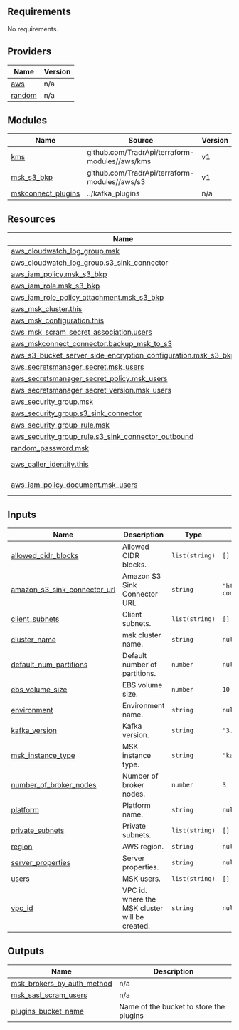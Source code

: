 <!-- BEGIN_TF_DOCS -->
## Requirements

No requirements.

## Providers

| Name | Version |
|------|---------|
| <a name="provider_aws"></a> [aws](#provider\_aws) | n/a |
| <a name="provider_random"></a> [random](#provider\_random) | n/a |

## Modules

| Name | Source | Version |
|------|--------|---------|
| <a name="module_kms"></a> [kms](#module\_kms) | github.com/TradrApi/terraform-modules//aws/kms | v1 |
| <a name="module_msk_s3_bkp"></a> [msk\_s3\_bkp](#module\_msk\_s3\_bkp) | github.com/TradrApi/terraform-modules//aws/s3 | v1 |
| <a name="module_mskconnect_plugins"></a> [mskconnect\_plugins](#module\_mskconnect\_plugins) | ../kafka_plugins | n/a |

## Resources

| Name | Type |
|------|------|
| [aws_cloudwatch_log_group.msk](https://registry.terraform.io/providers/hashicorp/aws/latest/docs/resources/cloudwatch_log_group) | resource |
| [aws_cloudwatch_log_group.s3_sink_connector](https://registry.terraform.io/providers/hashicorp/aws/latest/docs/resources/cloudwatch_log_group) | resource |
| [aws_iam_policy.msk_s3_bkp](https://registry.terraform.io/providers/hashicorp/aws/latest/docs/resources/iam_policy) | resource |
| [aws_iam_role.msk_s3_bkp](https://registry.terraform.io/providers/hashicorp/aws/latest/docs/resources/iam_role) | resource |
| [aws_iam_role_policy_attachment.msk_s3_bkp](https://registry.terraform.io/providers/hashicorp/aws/latest/docs/resources/iam_role_policy_attachment) | resource |
| [aws_msk_cluster.this](https://registry.terraform.io/providers/hashicorp/aws/latest/docs/resources/msk_cluster) | resource |
| [aws_msk_configuration.this](https://registry.terraform.io/providers/hashicorp/aws/latest/docs/resources/msk_configuration) | resource |
| [aws_msk_scram_secret_association.users](https://registry.terraform.io/providers/hashicorp/aws/latest/docs/resources/msk_scram_secret_association) | resource |
| [aws_mskconnect_connector.backup_msk_to_s3](https://registry.terraform.io/providers/hashicorp/aws/latest/docs/resources/mskconnect_connector) | resource |
| [aws_s3_bucket_server_side_encryption_configuration.msk_s3_bkp](https://registry.terraform.io/providers/hashicorp/aws/latest/docs/resources/s3_bucket_server_side_encryption_configuration) | resource |
| [aws_secretsmanager_secret.msk_users](https://registry.terraform.io/providers/hashicorp/aws/latest/docs/resources/secretsmanager_secret) | resource |
| [aws_secretsmanager_secret_policy.msk_users](https://registry.terraform.io/providers/hashicorp/aws/latest/docs/resources/secretsmanager_secret_policy) | resource |
| [aws_secretsmanager_secret_version.msk_users](https://registry.terraform.io/providers/hashicorp/aws/latest/docs/resources/secretsmanager_secret_version) | resource |
| [aws_security_group.msk](https://registry.terraform.io/providers/hashicorp/aws/latest/docs/resources/security_group) | resource |
| [aws_security_group.s3_sink_connector](https://registry.terraform.io/providers/hashicorp/aws/latest/docs/resources/security_group) | resource |
| [aws_security_group_rule.msk](https://registry.terraform.io/providers/hashicorp/aws/latest/docs/resources/security_group_rule) | resource |
| [aws_security_group_rule.s3_sink_connector_outbound](https://registry.terraform.io/providers/hashicorp/aws/latest/docs/resources/security_group_rule) | resource |
| [random_password.msk](https://registry.terraform.io/providers/hashicorp/random/latest/docs/resources/password) | resource |
| [aws_caller_identity.this](https://registry.terraform.io/providers/hashicorp/aws/latest/docs/data-sources/caller_identity) | data source |
| [aws_iam_policy_document.msk_users](https://registry.terraform.io/providers/hashicorp/aws/latest/docs/data-sources/iam_policy_document) | data source |

## Inputs

| Name | Description | Type | Default | Required |
|------|-------------|------|---------|:--------:|
| <a name="input_allowed_cidr_blocks"></a> [allowed\_cidr\_blocks](#input\_allowed\_cidr\_blocks) | Allowed CIDR blocks. | `list(string)` | `[]` | no |
| <a name="input_amazon_s3_sink_connector_url"></a> [amazon\_s3\_sink\_connector\_url](#input\_amazon\_s3\_sink\_connector\_url) | Amazon S3 Sink Connector URL | `string` | `"https://d2p6pa21dvn84.cloudfront.net/api/plugins/confluentinc/kafka-connect-s3/versions/10.5.2/confluentinc-kafka-connect-s3-10.5.2.zip"` | no |
| <a name="input_client_subnets"></a> [client\_subnets](#input\_client\_subnets) | Client subnets. | `list(string)` | `[]` | no |
| <a name="input_cluster_name"></a> [cluster\_name](#input\_cluster\_name) | msk cluster name. | `string` | `null` | no |
| <a name="input_default_num_partitions"></a> [default\_num\_partitions](#input\_default\_num\_partitions) | Default number of partitions. | `number` | `null` | no |
| <a name="input_ebs_volume_size"></a> [ebs\_volume\_size](#input\_ebs\_volume\_size) | EBS volume size. | `number` | `10` | no |
| <a name="input_environment"></a> [environment](#input\_environment) | Environment name. | `string` | `null` | no |
| <a name="input_kafka_version"></a> [kafka\_version](#input\_kafka\_version) | Kafka version. | `string` | `"3.4.0"` | no |
| <a name="input_msk_instance_type"></a> [msk\_instance\_type](#input\_msk\_instance\_type) | MSK instance type. | `string` | `"kafka.t3.small"` | no |
| <a name="input_number_of_broker_nodes"></a> [number\_of\_broker\_nodes](#input\_number\_of\_broker\_nodes) | Number of broker nodes. | `number` | `3` | no |
| <a name="input_platform"></a> [platform](#input\_platform) | Platform name. | `string` | `null` | no |
| <a name="input_private_subnets"></a> [private\_subnets](#input\_private\_subnets) | Private subnets. | `list(string)` | `[]` | no |
| <a name="input_region"></a> [region](#input\_region) | AWS region. | `string` | `null` | no |
| <a name="input_server_properties"></a> [server\_properties](#input\_server\_properties) | Server properties. | `string` | `null` | no |
| <a name="input_users"></a> [users](#input\_users) | MSK users. | `list(string)` | `[]` | no |
| <a name="input_vpc_id"></a> [vpc\_id](#input\_vpc\_id) | VPC id. where the MSK cluster will be created. | `string` | `null` | no |

## Outputs

| Name | Description |
|------|-------------|
| <a name="output_msk_brokers_by_auth_method"></a> [msk\_brokers\_by\_auth\_method](#output\_msk\_brokers\_by\_auth\_method) | n/a |
| <a name="output_msk_sasl_scram_users"></a> [msk\_sasl\_scram\_users](#output\_msk\_sasl\_scram\_users) | n/a |
| <a name="output_plugins_bucket_name"></a> [plugins\_bucket\_name](#output\_plugins\_bucket\_name) | Name of the bucket to store the plugins |
<!-- END_TF_DOCS -->

